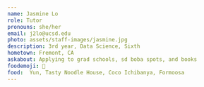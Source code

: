 ```yaml
---
name: Jasmine Lo
role: Tutor
pronouns: she/her
email: j2lo@ucsd.edu
photo: assets/staff-images/jasmine.jpg
description: 3rd year, Data Science, Sixth
hometown: Fremont, CA
askabout: Applying to grad schools, sd boba spots, and books
foodemoji: 🧋
food:  Yun, Tasty Noodle House, Coco Ichibanya, Formoosa
---
```

